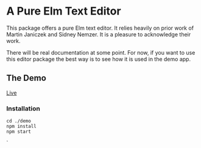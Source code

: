 # A Pure Elm Text Editor

This package offers a pure Elm text editor.
It relies heavily on prior work of 
Martin Janiczek and Sidney Nemzer.  It is a pleasure
to acknowledge their work.

There will be real documentation at some point.  For now, 
if you want to use this editor package the best way is to
see how it is used in the demo app.

## The Demo

[Live](https://jxxcarlson.github.io/app/text-editor/index.html)

### Installation 

```
cd ./demo
npm install
npm start
```

`